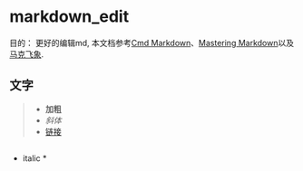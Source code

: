 # markdown_edit
目的： 更好的编辑md, 本文档参考[Cmd Markdown](https://www.zybuluo.com/cmd/)、[Mastering Markdown](https://guides.github.com/features/mastering-markdown/)以及[马克飞象](https://maxiang.io/).   
## 文字
>* **加粗** 
>* *斜体* 
>* [链接](https://github.com/yqx7150/)
## 


 * italic *
